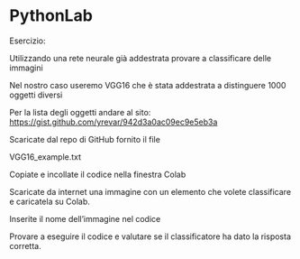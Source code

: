 # PythonLab

Esercizio:​

Utilizzando una rete neurale già addestrata provare a classificare delle immagini​

Nel nostro caso useremo VGG16 che è stata addestrata a distinguere 1000 oggetti diversi ​

Per la lista degli oggetti andare al sito: https://gist.github.com/yrevar/942d3a0ac09ec9e5eb3a ​

​Scaricate dal repo di GitHub fornito il file ​

VGG16_example.txt​

​Copiate e incollate il codice nella finestra Colab​

​Scaricate da internet una immagine con un elemento che volete classificare e caricatela su Colab.​

Inserite il nome dell’immagine nel codice​

​Provare a eseguire il codice e valutare se il classificatore ha dato la risposta corretta.​
